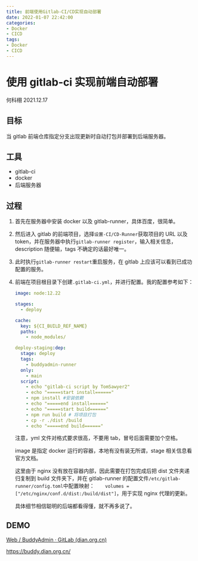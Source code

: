```yaml
---
title: 前端使用Gitlab-CI/CD实现自动部署
date: 2022-01-07 22:42:00
categories:
- Docker
- CICD
tags:
- Docker
- CICD
---
```


# 使用 gitlab-ci 实现前端自动部署

何科栩 2021.12.17

## 目标

当 gitlab 前端仓库指定分支出现更新时自动打包并部署到后端服务器。

## 工具

- gitlab-ci
- docker
- 后端服务器

## 过程

1. 首先在服务器中安装 docker 以及 gitlab-runner，具体百度，很简单。

2. 然后进入 gitlab 的前端项目，选择`设置-CI/CD-Runner`获取项目的 URL 以及 token，并在服务器中执行`gitlab-runner register`，输入相关信息，description 随便输，tags 不确定的话最好唯一。

3. 此时执行`gitlab-runner restart`重启服务，在 gitlab 上应该可以看到已成功配置的服务。

4. 前端在项目根目录下创建`.gitlab-ci.yml`，并进行配置。我的配置参考如下：

   ```yml
   image: node:12.22

   stages:
     - deploy

   cache:
     key: ${CI_BUILD_REF_NAME}
     paths:
       - node_modules/

   deploy-staging:dep:
     stage: deploy
     tags:
       - buddyadmin-runner
     only:
       - main
     script:
       - echo "gitlab-ci script by TomSawyer2"
       - echo "=====start install======"
       - npm install #安装依赖
       - echo "=====end install======"
       - echo "=====start build======"
       - npm run build # 将项目打包
       - cp -r ./dist /build
       - echo "=====end build======"
   ```

   注意，yml 文件对格式要求很高，不要用 tab，冒号后面需要加个空格。

   image 是指定 docker 运行的容器，本地有没有装无所谓，stage 相关信息看官方文档。

   这里由于 nginx 没有放在容器内部，因此需要在打包完成后把 dist 文件夹递归复制到 build 文件夹下，并在 gitlab-runner 的配置文件`/etc/gitlab-runner/config.toml`中配置映射：`    volumes = ["/etc/nginx/conf.d/dist:/build/dist"]`，用于实现 nginx 代理的更新。

   具体细节相信聪明的后端都看得懂，就不再多说了。

## DEMO

[Web / BuddyAdmin · GitLab (dian.org.cn)](https://gitlab.dian.org.cn/hawkeye/buddyadmin)

https://buddy.dian.org.cn/
